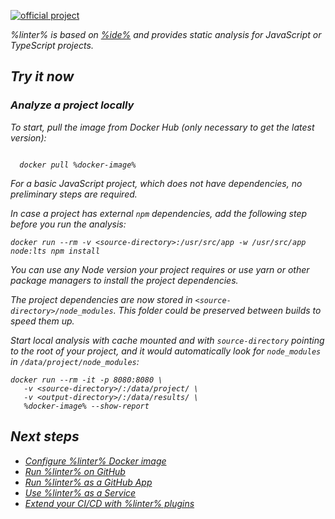 [//]: # (title: Qodana for JS)

[![official project](https://jb.gg/badges/official-flat-square.svg)](https://confluence.jetbrains.com/display/ALL/JetBrains+on+GitHub)

<note>
    <p>
<include src="lib_qd.xml" include-id="eap-warning">
<var name="product" value="Qodana JS"/>
</include>
</p>
</note>

<var name="linter" value="Qodana for JS"/>

<var name="linter" value="Qodana JS"/>
<var name="ide" value="WebStorm"/>

%linter% is based on [%ide%](https://www.jetbrains.com/webstorm/) and provides static analysis for JavaScript or TypeScript projects.

## Try it now

### Analyze a project locally

To start, pull the image from Docker Hub (only necessary to get the latest version):

<var name="docker-image" value="jetbrains/qodana-js"/>

<code style="block" lang="shell">
  docker pull %docker-image%
</code>

For a basic JavaScript project, which does not have dependencies, no preliminary steps are required.


In case a project has external `npm` dependencies, add the following step before you run the analysis:

   ```shell
  docker run --rm -v <source-directory>:/usr/src/app -w /usr/src/app node:lts npm install
   ```

You can use any Node version your project requires or use yarn or other package managers to install the project dependencies.

The project dependencies are now stored in `<source-directory>/node_modules`. This folder could be preserved between builds to speed them up. 

Start local analysis with cache mounted and with `source-directory` pointing to the root of your project, and it would automatically look for `node_modules` in `/data/project/node_modules`:

   ```shell
   docker run --rm -it -p 8080:8080 \
      -v <source-directory>/:/data/project/ \
      -v <output-directory>/:/data/results/ \
      %docker-image% --show-report
   ```

<p>
<include src="lib_qd.xml" include-id="show-report-command-explanation"/>
</p>

## Next steps

- <a href="qodana-js-docker-techs.xml">Configure %linter% Docker image</a>
- <a href="qodana-github-action.md">Run %linter% on GitHub</a>
- <a href="qodana-github-application.md">Run %linter% as a GitHub App</a>
- <a href="service.md">Use %linter% as a Service</a>
- <a href="ci.md">Extend your CI/CD with %linter% plugins</a>
